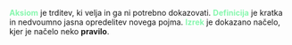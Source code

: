 **<span style="color:#87f7ae">Aksiom</span>** je trditev, ki velja in ga ni potrebno dokazovati.
**<span style="color:#87f7ae">Definicija</span>** je kratka in nedvoumno jasna opredelitev novega pojma.
**<span style="color:#87f7ae">Izrek</span>** je dokazano načelo, kjer je načelo neko **pravilo**.